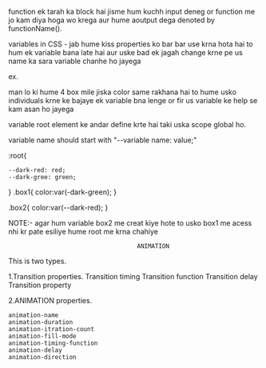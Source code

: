 function ek tarah ka block hai jisme hum kuchh input deneg or function me jo kam diya hoga 
wo krega aur hume aoutput dega  denoted by functionName().



variables in CSS - jab hume kiss properties ko bar bar use krna hota hai to hum ek variable bana late hai aur uske bad ek jagah change krne pe us name ka sara variable chanhe ho jayega 



ex. 

man lo ki hume 4 box mile jiska color same rakhana hai to hume usko individuals krne ke bajaye ek variable bna lenge or fir us variable ke help se kam asan ho jayega 


variable root element ke andar define krte hai taki uska scope global ho.


variable name should start with "--variable name: value;"

:root{

    --dark-red: red;
    --dark-gree: green;
}
.box1{
    color:var(-dark-green);
}

.box2{
    color:var(--dark-red);
}


NOTE:- agar hum variable box2 me creat kiye hote to usko box1 me
 acess nhi kr pate esiliye hume root me krna chahiye


 
 
 
 
                                        ANIMATION

This is two types.

1.Transition properties.
    Transition timing
    Transition function
    Transition delay
    Transition property



2.ANIMATION properties.

    animation-name
    animation-duration
    animation-itration-count
    animation-fill-mode
    animation-timing-function
    animation-delay
    animation-direction

    





